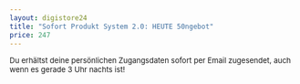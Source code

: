 ```yaml
---
layout: digistore24
title: "Sofort Produkt System 2.0: HEUTE 50ngebot"
price: 247
---
```

<p><span style="font-size:small;">Du erh&#xE4;ltst deine pers&#xF6;nlichen Zugangsdaten sofort per Email zugesendet, auch wenn es gerade 3 Uhr nachts ist!</span></p>